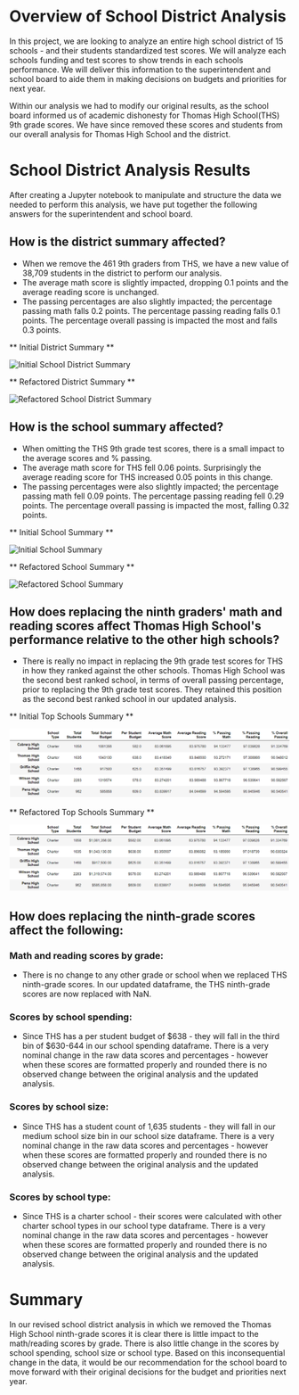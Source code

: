 # Overview of School District Analysis

In this project, we are looking to analyze an entire high school district of 15 schools - and their students standardized test scores. We will analyze each schools funding and test scores to show trends in each schools performance. We will deliver this information to the superintendent and school board to aide them in making decisions on budgets and priorities for next year.

Within our analysis we had to modify our original results, as the school board informed us of academic dishonesty for Thomas High School(THS) 9th grade scores. We have since removed these scores and students from our overall analysis for Thomas High School and the district.

# School District Analysis Results

After creating a Jupyter notebook to manipulate and structure the data we needed to perform this analysis, we have put together the following answers for the superintendent and school board.

## How is the district summary affected?
- When we remove the 461 9th graders from THS, we have a new value of 38,709 students in the district to perform our analysis.
- The average math score is slightly impacted, dropping 0.1 points and the average reading score is unchanged.
- The passing percentages are also slightly impacted; the percentage passing math falls 0.2 points. The percentage passing reading falls 0.1 points. The percentage overall passing is impacted the most and falls 0.3 points. 

** Initial District Summary **

![Initial School District Summary](/Resources/initial_district_summary.png "Initial School District Summary")

** Refactored District Summary **

![Refactored School District Summary](/Resources/initial_district_summary.png "Initial School District Summary")

## How is the school summary affected?
- When omitting the THS 9th grade test scores, there is a small impact to the average scores and % passing.
- The average math score for THS fell 0.06 points. Surprisingly the average reading score for THS increased 0.05 points in this change.
- The passing percentages were also slightly impacted; the percentage passing math fell 0.09 points. The percentage passing reading fell 0.29 points. The percentage overall passing is impacted the most, falling 0.32 points.

** Initial School Summary **

![Initial School Summary](/Resources/initial_school_summary.png "Initial School Summary")

** Refactored School Summary **

![Refactored School Summary](/Resources/refactored_school_summary.png "Refactored School Summary")

## How does replacing the ninth graders' math and reading scores affect Thomas High School's performance relative to the other high schools?
- There is really no impact in replacing the 9th grade test scores for THS in how they ranked against the other schools. Thomas High School was the second best ranked school, in terms of overall passing percentage, prior to replacing the 9th grade test scores. They retained this position as the second best ranked school in our updated analysis.

** Initial Top Schools Summary **

![Initial Top Schools Summary](/Resources/initial_top_school_summary.png "Initial Top Schools Summary")

** Refactored Top Schools Summary **

![Refactored Top Schools Summary](/Resources/refactored_top_school_summary.png "Refactored Top Schools Summary")

## How does replacing the ninth-grade scores affect the following:

### Math and reading scores by grade:
- There is no change to any other grade or school when we replaced THS ninth-grade scores. In our updated dataframe, the THS ninth-grade scores are now replaced with NaN.

### Scores by school spending:
- Since THS has a per student budget of $638 - they will fall in the third bin of $630-644 in our school spending dataframe. There is a very nominal change in the raw data scores and percentages - however when these scores are formatted properly and rounded there is no observed change between the original analysis and the updated analysis.

### Scores by school size:
- Since THS has a student count of 1,635 students - they will fall in our medium school size bin in our school size dataframe. There is a very nominal change in the raw data scores and percentages - however when these scores are formatted properly and rounded there is no observed change between the original analysis and the updated analysis.

### Scores by school type:
- Since THS is a charter school - their scores were calculated with other charter school types in our school type dataframe. There is a very nominal change in the raw data scores and percentages - however when these scores are formatted properly and rounded there is no observed change between the original analysis and the updated analysis.

# Summary

In our revised school district analysis in which we removed the Thomas High School ninth-grade scores it is clear there is little impact to the math/reading scores by grade. There is also little change in the scores by school spending, school size or school type. Based on this inconsequential change in the data, it would be our recommendation for the school board to move forward with their original decisions for the budget and priorities next year.